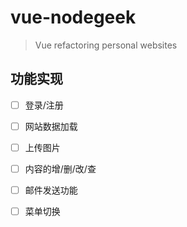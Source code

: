 # vue-nodegeek

> Vue refactoring personal websites

## 功能实现

- [ ] 登录/注册
- [ ] 网站数据加载
- [ ] 上传图片
- [ ] 内容的增/删/改/查
- [ ] 邮件发送功能
- [ ] 菜单切换


